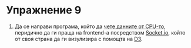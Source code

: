 # Упражнение 9

1. Да се направи програма, който да [чете данните от CPU-то](https://gist.github.com/bag-man/5570809), перидично да ги праща на frontend-a посредством [Socket.io](https://socket.io/), който от своя страна да ги визулизира с помощта на [D3](https://d3js.org/).